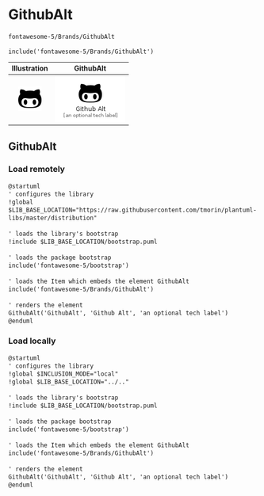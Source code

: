 # GithubAlt


```text
fontawesome-5/Brands/GithubAlt
```

```text
include('fontawesome-5/Brands/GithubAlt')
```



| Illustration | GithubAlt |
| :---: | :---: |
| ![illustration for Illustration](../../fontawesome-5/Brands/GithubAlt.png) | ![illustration for GithubAlt](../../fontawesome-5/Brands/GithubAlt.Local.png) |




## GithubAlt

### Load remotely
```plantuml
@startuml
' configures the library
!global $LIB_BASE_LOCATION="https://raw.githubusercontent.com/tmorin/plantuml-libs/master/distribution"

' loads the library's bootstrap
!include $LIB_BASE_LOCATION/bootstrap.puml

' loads the package bootstrap
include('fontawesome-5/bootstrap')

' loads the Item which embeds the element GithubAlt
include('fontawesome-5/Brands/GithubAlt')

' renders the element
GithubAlt('GithubAlt', 'Github Alt', 'an optional tech label')
@enduml
```

### Load locally
```plantuml
@startuml
' configures the library
!global $INCLUSION_MODE="local"
!global $LIB_BASE_LOCATION="../.."

' loads the library's bootstrap
!include $LIB_BASE_LOCATION/bootstrap.puml

' loads the package bootstrap
include('fontawesome-5/bootstrap')

' loads the Item which embeds the element GithubAlt
include('fontawesome-5/Brands/GithubAlt')

' renders the element
GithubAlt('GithubAlt', 'Github Alt', 'an optional tech label')
@enduml
```

